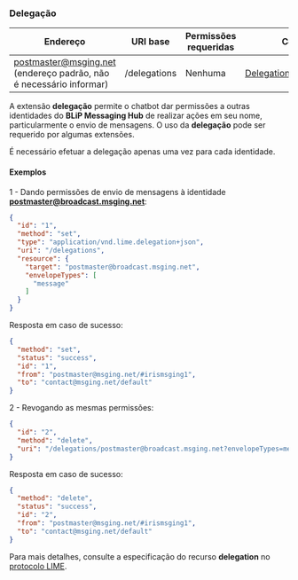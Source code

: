 ### Delegação
| Endereço              | URI base     | Permissões requeridas   | C#                 |
|-----------------------|--------------|-------------------------|--------------------|
| postmaster@msging.net (endereço padrão, não é necessário informar) | /delegations | Nenhuma | [DelegationExtension](https://github.com/takenet/messaginghub-client-csharp/blob/master/src/Takenet.MessagingHub.Client/Extensions/Delegation/DelegationExtension.cs) |

A extensão **delegação** permite o chatbot dar permissões a outras identidades do **BLiP Messaging Hub** de realizar ações em seu nome, particularmente o envio de mensagens. O uso da **delegação** pode ser requerido por algumas extensões. 

É necessário efetuar a delegação apenas uma vez para cada identidade.

#### Exemplos
1 - Dando permissões de envio de mensagens à identidade **postmaster@broadcast.msging.net**:
```json
{  
  "id": "1",
  "method": "set",
  "type": "application/vnd.lime.delegation+json",
  "uri": "/delegations",
  "resource": {  
    "target": "postmaster@broadcast.msging.net",
    "envelopeTypes": [  
      "message"
    ]
  }
}
```
Resposta em caso de sucesso:
```json
{
  "method": "set",
  "status": "success",
  "id": "1",
  "from": "postmaster@msging.net/#irismsging1",
  "to": "contact@msging.net/default"
}
```

2 - Revogando as mesmas permissões:
```json
{  
  "id": "2",
  "method": "delete",
  "uri": "/delegations/postmaster@broadcast.msging.net?envelopeTypes=message"
}
```
Resposta em caso de sucesso:
```json
{
  "method": "delete",
  "status": "success",
  "id": "2",
  "from": "postmaster@msging.net/#irismsging1",
  "to": "contact@msging.net/default"
}
```

Para mais detalhes, consulte a especificação do recurso **delegation** no [protocolo LIME](http://limeprotocol.org/resources.html#delegation).
